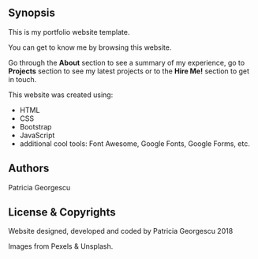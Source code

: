  
## Synopsis

This is my portfolio website template.

You can get to know me by browsing this website.  

Go through the **About** section to see a summary of my experience, go to **Projects** section to see my latest projects or to the **Hire Me!** section to get in touch.

This website was created using:

* HTML
* CSS
* Bootstrap
* JavaScript
* additional cool tools: Font Awesome, Google Fonts, Google Forms, etc. 

## Authors

Patricia Georgescu

## License & Copyrights

Website designed, developed and coded by Patricia Georgescu 2018

Images from Pexels & Unsplash.

